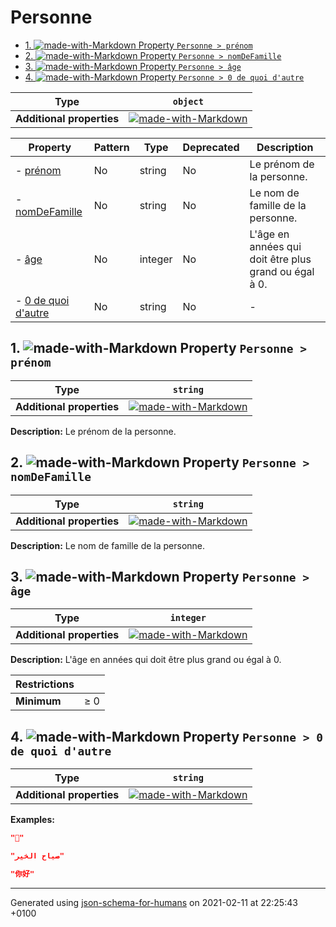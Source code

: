 # Personne

- [1. ![made-with-Markdown](https://img.shields.io/badge/Optional-yellow) Property `Personne > prénom`](#pr_nom)
- [2. ![made-with-Markdown](https://img.shields.io/badge/Optional-yellow) Property `Personne > nomDeFamille`](#nomDeFamille)
- [3. ![made-with-Markdown](https://img.shields.io/badge/Optional-yellow) Property `Personne > âge`](#a_ge)
- [4. ![made-with-Markdown](https://img.shields.io/badge/Optional-yellow) Property `Personne > 0 de quoi d'autre`](#a0_de_quoi_d_autre)

| Type | `object` |
| ---- | --- |
| **Additional properties** |[![made-with-Markdown](https://img.shields.io/badge/Any%20type-allowed-green)](# "Additional Properties of any type are allowed.")|

| Property | Pattern | Type | Deprecated | Description |
| -------- | ------- | ---- | ---------- | ----------- |
|-  [prénom](#pr_nom)|No|string|No|Le prénom de la personne.|
|-  [nomDeFamille](#nomDeFamille)|No|string|No|Le nom de famille de la personne.|
|-  [âge](#a_ge)|No|integer|No|L'âge en années qui doit être plus grand ou égal à 0.|
|-  [0 de quoi d'autre](#a0_de_quoi_d_autre)|No|string|No|-|

## <a name="pr_nom"></a>1. ![made-with-Markdown](https://img.shields.io/badge/Optional-yellow) Property `Personne > prénom`

| Type | `string` |
| ---- | --- |
| **Additional properties** |[![made-with-Markdown](https://img.shields.io/badge/Any%20type-allowed-green)](# "Additional Properties of any type are allowed.")|

**Description:** Le prénom de la personne.

## <a name="nomDeFamille"></a>2. ![made-with-Markdown](https://img.shields.io/badge/Optional-yellow) Property `Personne > nomDeFamille`

| Type | `string` |
| ---- | --- |
| **Additional properties** |[![made-with-Markdown](https://img.shields.io/badge/Any%20type-allowed-green)](# "Additional Properties of any type are allowed.")|

**Description:** Le nom de famille de la personne.

## <a name="a_ge"></a>3. ![made-with-Markdown](https://img.shields.io/badge/Optional-yellow) Property `Personne > âge`

| Type | `integer` |
| ---- | --- |
| **Additional properties** |[![made-with-Markdown](https://img.shields.io/badge/Any%20type-allowed-green)](# "Additional Properties of any type are allowed.")|

**Description:** L'âge en années qui doit être plus grand ou égal à 0.

| Restrictions |   |
| ------------ | - |
| **Minimum** | &ge; 0 |

## <a name="a0_de_quoi_d_autre"></a>4. ![made-with-Markdown](https://img.shields.io/badge/Optional-yellow) Property `Personne > 0 de quoi d'autre`

| Type | `string` |
| ---- | --- |
| **Additional properties** |[![made-with-Markdown](https://img.shields.io/badge/Any%20type-allowed-green)](# "Additional Properties of any type are allowed.")|

**Examples:** 

```json
"🖖"
```
```json
"صباح الخير"
```
```json
"你好"
```

----------------------------------------------------------------------------------------------------------------------------
Generated using [json-schema-for-humans](https://github.com/coveooss/json-schema-for-humans) on 2021-02-11 at 22:25:43 +0100